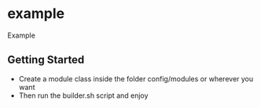 # example

Example

## Getting Started

* Create a module class inside the folder config/modules or wherever you want
* Then run the builder.sh script and enjoy